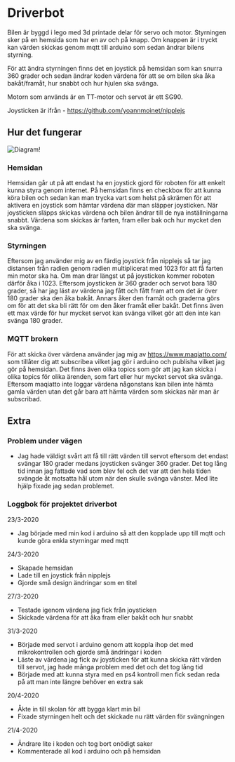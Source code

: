# Driverbot
Bilen är byggd i lego med 3d printade delar för servo och motor. Styrningen sker på en hemsida som har en av och på knapp. Om knappen är i tryckt kan värden skickas genom mqtt till arduino som sedan ändrar bilens styrning. 

För att ändra styrningen finns det en joystick på hemsidan som kan snurra 360 grader och sedan ändrar koden värdena för att se om bilen ska åka bakåt/framåt, hur snabbt och hur hjulen ska svänga.

Motorn som används är en TT-motor och servot är ett SG90.

Joysticken är ifrån - https://github.com/yoannmoinet/nipplejs

## Hur det fungerar
![Diagram!](https://github.com/abbindustrigymnasium/driverbot-abbteaede/blob/master/DriverBotFl%C3%B6desDiagram.png)

### Hemsidan
Hemsidan går ut på att endast ha en joystick gjord för roboten för att enkelt kunna styra genom internet. På hemsidan finns en checkbox för att kunna köra bilen och sedan kan man trycka vart som helst på skrämen för att aktivera en joystick som hämtar värdena där man släpper joysticken. När joysticken släpps skickas värdena och bilen ändrar till de nya inställningarna snabbt. Värdena som skickas är farten, fram eller bak och hur mycket den ska svänga.

### Styrningen
Eftersom jag använder mig av en färdig joystick från nipplejs så tar jag distansen från radien genom radien multiplicerat med 1023 för att få farten min motor ska ha. Om man drar längst ut på joysticken kommer roboten därför åka i 1023. Eftersom joysticken är 360 grader och servot bara 180 grader, så har jag läst av värdena jag fått och fått fram att om det är över 180 grader ska den åka bakåt. Annars åker den framåt och graderna görs om för att det ska bli rätt för om den åker framåt eller bakåt. Det finns även ett max värde för hur mycket servot kan svänga vilket gör att den inte kan svänga 180 grader.

### MQTT brokern
För att skicka över värdena använder jag mig av https://www.maqiatto.com/ som tillåter dig att subscribea vilket jag gör i arduino och publisha vilket jag gör på hemsidan. Det finns även olika topics som gör att jag kan skicka i olika topics för olika ärenden, som fart eller hur mycket servot ska svänga. Eftersom maqiatto inte loggar värdena någonstans kan bilen inte hämta gamla värden utan det går bara att hämta värden som skickas när man är subscribad.

## Extra

### Problem under vägen
- Jag hade väldigt svårt att få till rätt värden till servot eftersom det endast svängar 180 grader medans joysticken svänger 360 grader. Det tog lång tid innan jag fattade vad som blev fel och det var att den hela tiden svängde åt motsatta hål utom när den skulle svänga vänster. Med lite hjälp fixade jag sedan problemet.
### Loggbok för projektet driverbot
23/3-2020
- Jag började med min kod i arduino så att den kopplade upp till mqtt och kunde göra enkla styrningar med mqtt

24/3-2020
- Skapade hemsidan
- Lade till en joystick från nipplejs
- Gjorde små design ändringar som en titel 

27/3-2020
- Testade igenom värdena jag fick från joysticken 
- Skickade värdena för att åka fram eller bakåt och hur snabbt

31/3-2020
- Började med servot i arduino genom att koppla ihop det med mikrokontrollen och gjorde små ändringar i koden
- Läste av värdena jag fick av joysticken för att kunna skicka rätt värden till servot, jag hade många problem med det och det tog lång tid
- Började med att kunna styra med en ps4 kontroll men fick sedan reda på att man inte längre behöver en extra sak

20/4-2020
- Åkte in till skolan för att bygga klart min bil
- Fixade styrningen helt och det skickade nu rätt värden för svängningen

21/4-2020
- Ändrare lite i koden och tog bort onödigt saker
- Kommenterade all kod i arduino och på hemsidan
